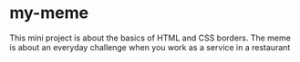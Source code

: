 # my-meme

This mini project is about the basics of HTML and CSS borders. The meme is about an everyday challenge when you work as a service in a restaurant
